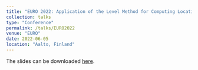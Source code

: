 ```yaml
---
title: "EURO 2022: Application of the Level Method for Computing Locational Convex Hull Prices"
collection: talks
type: "Conference"
permalink: /talks/EURO2022
venue: "EURO"
date: 2022-06-05
location: "Aalto, Finland"
---
```

The slides can be downloaded [here](https://NicolasStevens.github.io/files/CHP_EURO22VFshort.pdf).
